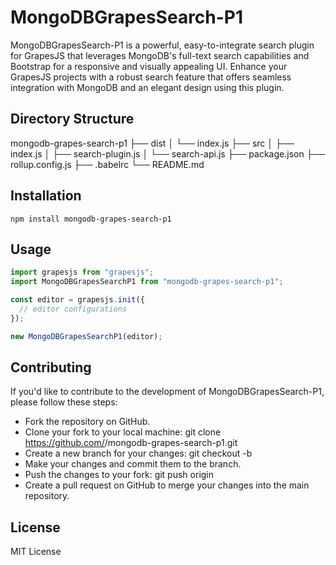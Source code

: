 # MongoDBGrapesSearch-P1

MongoDBGrapesSearch-P1 is a powerful, easy-to-integrate search plugin for GrapesJS that leverages MongoDB's full-text search capabilities and Bootstrap for a responsive and visually appealing UI. Enhance your GrapesJS projects with a robust search feature that offers seamless integration with MongoDB and an elegant design using this plugin.

## Directory Structure

mongodb-grapes-search-p1
├── dist
│ └── index.js
├── src
│ ├── index.js
│ ├── search-plugin.js
│ └── search-api.js
├── package.json
├── rollup.config.js
├── .babelrc
└── README.md

## Installation

```shell
npm install mongodb-grapes-search-p1
```

## Usage

```javascript
import grapesjs from "grapesjs";
import MongoDBGrapesSearchP1 from "mongodb-grapes-search-p1";

const editor = grapesjs.init({
  // editor configurations
});

new MongoDBGrapesSearchP1(editor);
```

## Contributing

If you'd like to contribute to the development of MongoDBGrapesSearch-P1, please follow these steps:

- Fork the repository on GitHub.
- Clone your fork to your local machine: git clone https://github.com/<your-username>/mongodb-grapes-search-p1.git
- Create a new branch for your changes: git checkout -b <branch-name>
- Make your changes and commit them to the branch.
- Push the changes to your fork: git push origin <branch-name>
- Create a pull request on GitHub to merge your changes into the main repository.

## License

MIT License
